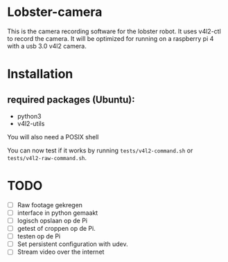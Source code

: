 # Lobster-camera
This is the camera recording software for the lobster robot. It uses v4l2-ctl to
record the camera. It will be optimized for running on a raspberry pi 4 with a
usb 3.0 v4l2 camera.

# Installation

## required packages (Ubuntu):
- python3
- v4l2-utils

You will also need a POSIX shell

You can now test if it works by running `tests/v4l2-command.sh` or
`tests/v4l2-raw-command.sh`.

# TODO

- [ ] Raw footage gekregen
- [ ] interface in python gemaakt
- [ ] logisch opslaan op de Pi
- [ ] getest of croppen op de Pi.
- [ ] testen op de Pi
- [ ] Set persistent configuration with udev.
- [ ] Stream video over the internet
